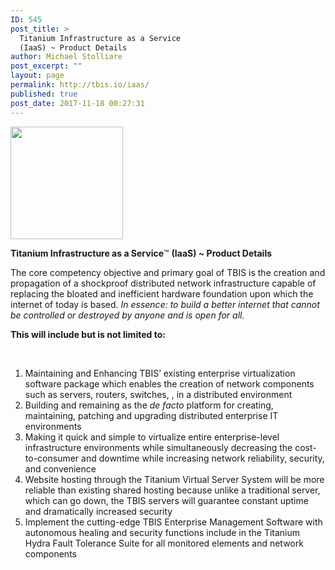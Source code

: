 ```yaml
---
ID: 545
post_title: >
  Titanium Infrastructure as a Service
  (IaaS) ~ Product Details
author: Michael Stolliare
post_excerpt: ""
layout: page
permalink: http://tbis.io/iaas/
published: true
post_date: 2017-11-18 00:27:31
---
```

<img class="aligncenter size-square wp-image-250" src="https://tbis.io/wp-content/uploads/2015/05/IAAS-icon-180x180.png" alt="" width="180" height="180" />

<strong>Titanium Infrastructure as a Service</strong>™ <strong>(IaaS) ~ Product Details</strong>

The core competency objective and primary goal of TBIS is the creation and propagation of a shockproof distributed network infrastructure capable of replacing the bloated and inefficient hardware foundation upon which the internet of today is based. <em>In essence: to build a better internet that cannot be controlled or destroyed by anyone and is open for all.</em>

<strong>This will include but is not limited to:</strong>

<strong> </strong>
<ol>
 	<li>Maintaining and Enhancing TBIS’ existing enterprise virtualization software package which enables the creation of network components such as servers, routers, switches, , in a distributed environment</li>
 	<li>Building and remaining as the <em>de facto</em> platform for creating, maintaining, patching and upgrading distributed enterprise IT environments</li>
 	<li>Making it quick and simple to virtualize entire enterprise-level infrastructure environments while simultaneously decreasing the cost-to-consumer and downtime while increasing network reliability, security, and convenience</li>
 	<li>Website hosting through the Titanium Virtual Server System will be more reliable than existing shared hosting because unlike a traditional server, which can go down, the TBIS servers will guarantee constant uptime and dramatically increased security</li>
 	<li>Implement the cutting-edge TBIS Enterprise Management Software with autonomous healing and security functions include in the Titanium Hydra Fault Tolerance Suite for all monitored elements and network components</li>
</ol>